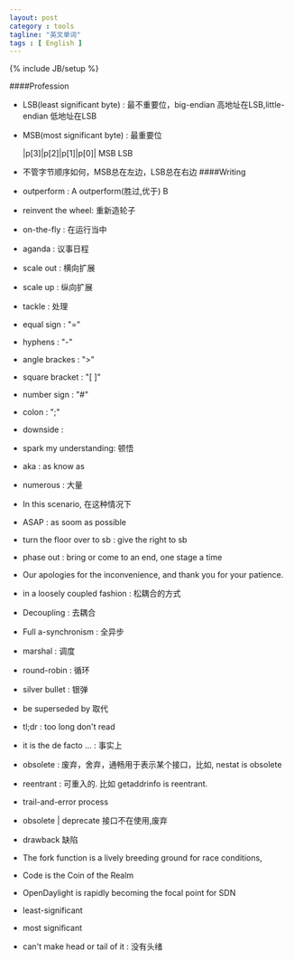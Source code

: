 ```yaml
---
layout: post
category : tools
tagline: "英文单词"
tags : [ English ]
---
```

{% include JB/setup %}


####Profession
* LSB(least significant byte) : 最不重要位，big-endian 高地址在LSB,little-endian 低地址在LSB
* MSB(most significant byte) : 最重要位

    |p[3]|p[2]|p[1]|p[0]|
    MSB               LSB

* 不管字节顺序如何，MSB总在左边，LSB总在右边
####Writing

* outperform :  A outperform(胜过,优于) B
* reinvent the wheel:  重新造轮子
* on-the-fly : 在运行当中
* aganda : 议事日程
* scale out : 横向扩展
* scale up : 纵向扩展
* tackle : 处理
* equal sign :  "="
* hyphens : "-"
* angle brackes : ">"
* square bracket : "[ ]"
* number sign : "#"
* colon :  ";"
* downside :
* spark my understanding: 顿悟
* aka : as know as
* numerous : 大量
* In this scenario, 在这种情况下
* ASAP : as soom as possible
* turn the floor over to sb : give the right to sb
* phase out  : bring or  come to an end, one stage a time
* Our apologies for the inconvenience, and thank you for your patience.
* in a loosely coupled fashion : 松耦合的方式
* Decoupling : 去耦合
* Full a-synchronism : 全异步
* marshal : 调度
* round-robin : 循环
* silver bullet : 银弹
* be superseded by 取代
* tl;dr : too long don't read
* it is the de facto ... : 事实上
* obsolete : 废弃，舍弃，通畅用于表示某个接口，比如, nestat is obsolete
* reentrant : 可重入的. 比如 getaddrinfo is reentrant.
* trail-and-error process
* obsolete | deprecate 接口不在使用,废弃
* drawback 缺陷
* The fork function is a lively breeding ground for race conditions,
* Code is the Coin of the Realm
* OpenDaylight is rapidly becoming the focal point for SDN
* least-significant
* most significant
* can't make head or tail of it : 没有头绪
